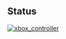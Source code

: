 ## Status

[![xbox_controller](https://catalog.flipperzero.one/application/xbox_controller/widget)](https://catalog.flipperzero.one/application/xbox_controller/page)